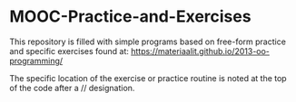 # MOOC-Practice-and-Exercises

This repository is filled with simple programs based on free-form practice and specific exercises found at: https://materiaalit.github.io/2013-oo-programming/

The specific location of the exercise or practice routine is noted at the top of the code after a // designation.
